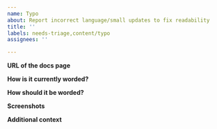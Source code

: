 ```yaml
---
name: Typo
about: Report incorrect language/small updates to fix readability
title: ''
labels: needs-triage,content/typo
assignees: ''

---
```


**URL of the docs page**
<!--The URL(s) on docs.dapr.io where the typo occurs-->

**How is it currently worded?**
<!--Please copy and paste the sentence where the typo occurs-->

**How should it be worded?**
<!--Please correct the sentence-->

**Screenshots**
<!--If applicable, add screenshots to help explain your problem-->

**Additional context**
<!--Add any other context about the problem here-->
